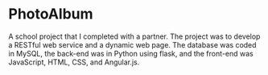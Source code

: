 # PhotoAlbum
A school project that I completed with a partner. The project was to develop a RESTful web service and a dynamic web page. The database was coded in MySQL, the back-end was in Python using flask, and the front-end was JavaScript, HTML, CSS, and Angular.js. 
